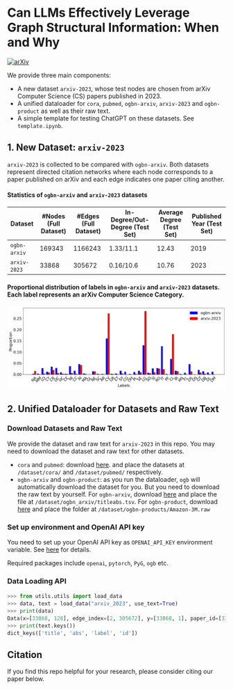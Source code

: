 # Can LLMs Effectively Leverage Graph Structural Information: When and Why

[![arXiv](https://img.shields.io/badge/arXiv-2309.16595-b31b1b.svg)](https://arxiv.org/abs/2309.16595)

We provide three main components:

- A new dataset `arxiv-2023`, whose test nodes are chosen from arXiv Computer Science (CS) papers published in 2023.
- A unified dataloader for `cora`, `pubmed`, `ogbn-arxiv`, `arxiv-2023` and `ogbn-product` as well as their raw text.
- A simple template for testing ChatGPT on these datasets. See `template.ipynb`.



## 1. New Dataset: `arxiv-2023`

`arxiv-2023` is collected to be compared with `ogbn-arxiv`. Both datasets represent directed citation networks where each node corresponds to a paper published on arXiv and each edge indicates one paper citing another.



#### Statistics of  `ogbn-arxiv` and `arxiv-2023` datasets

| Dataset      | #Nodes (Full Dataset) | #Edges (Full Dataset) | In-Degree/Out-Degree (Test Set) | Average Degree (Test Set) | Published Year (Test Set) |
| ------------ | --------------------- | --------------------- | ------------------------------- | ------------------------- | ------------------------- |
| `ogbn-arxiv` | 169343                | 1166243               | 1.33/11.1                       | 12.43                     | 2019                      |
| `arxiv-2023` | 33868                 | 305672                | 0.16/10.6                       | 10.76                     | 2023                      |



#### Proportional distribution of labels in `ogbn-arxiv` and `arxiv-2023` datasets. Each label represents an arXiv Computer Science Category.

![Proportional Distribution of Labels in OGBN-ARXIV and ARXIV Datasets](./figures/label_dist.png)

## 2. Unified Dataloader for Datasets and Raw Text

### Download Datasets and Raw Text

We provide the dataset and raw text for `arxiv-2023` in this repo. You may need to download the dataset and raw text for other datasets.

- `cora` and `pubmed`: download [here](https://github.com/XiaoxinHe/TAPE). and place the datasets at `/dataset/cora/` and `/dataset/pubmed/` respectively.
- `ogbn-arxiv` and `ogbn-product`: as you run the dataloader, `ogb` will automatically download the dataset for you. But you need to download the raw text by yourself. For `ogbn-arxiv`, download [here](https://snap.stanford.edu/ogb/data/misc/ogbn_arxiv/titleabs.tsv.gz) and place the file at `/dataset/ogbn_arxiv/titleabs.tsv`. For `ogbn-product`, download [here]( https://drive.google.com/file/d/1gsabsx8KR2N9jJz16jTcA0QASXsNuKnN/view?usp=sharing) and place the folder at `/dataset/ogbn-products/Amazon-3M.raw`



### Set up environment and OpenAI API key

You need to set up your OpenAI API key as `OPENAI_API_KEY` environment variable. See [here](https://help.openai.com/en/articles/5112595-best-practices-for-api-key-safety) for details.

Required packages include `openai`, `pytorch`, `PyG`, `ogb` etc.



### Data Loading API

```python
>>> from utils.utils import load_data
>>> data, text = load_data("arxiv_2023", use_text=True)
>>> print(data)
Data(x=[33868, 128], edge_index=[2, 305672], y=[33868, 1], paper_id=[33868], train_mask=[33868], val_mask=[33868], test_mask=[33868], num_nodes=33868, train_id=[19461], val_id=[4682], test_id=[668])
>>> print(text.keys())
dict_keys(['title', 'abs', 'label', 'id'])
```



## Citation

If you find this repo helpful for your research, please consider citing our paper below.

```

```

